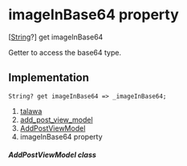 
<div>

# imageInBase64 property

</div>



[[String](https://api.flutter.dev/flutter/dart-core/String-class.html)?]
get imageInBase64



Getter to access the base64 type.



## Implementation

``` language-dart
String? get imageInBase64 => _imageInBase64;
```








1.  [talawa](../../index.html)
2.  [add_post_view_model](../../view_model_after_auth_view_models_add_post_view_models_add_post_view_model/)
3.  [AddPostViewModel](../../view_model_after_auth_view_models_add_post_view_models_add_post_view_model/AddPostViewModel-class.html)
4.  imageInBase64 property

##### AddPostViewModel class







